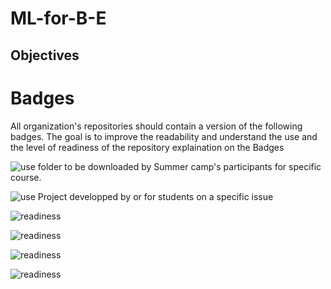 # ML-for-B-E

## Objectives



# Badges
All organization's repositories should contain a version of the following badges. The goal is to improve the readability and understand the use and the level of readiness of the repository 
explaination on the Badges

![use](https://img.shields.io/badge/use-Summer%20Camp-green) folder to be downloaded by Summer camp's participants for specific course.

![use](https://img.shields.io/badge/use-Project-green) Project developped by or for students on a specific issue

![readiness](https://img.shields.io/badge/readiness-initialization-red)

![readiness](https://img.shields.io/badge/readiness-in%20progress-red)

![readiness](https://img.shields.io/badge/readiness-downloadable-red)

![readiness](https://img.shields.io/badge/readiness-fully%20implemented-red)
